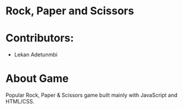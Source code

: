 # Rock, Paper and Scissors

# Contributors:

* Lekan Adetunmbi

# About Game

Popular Rock, Paper & Scissors game built mainly with JavaScript and HTML/CSS.